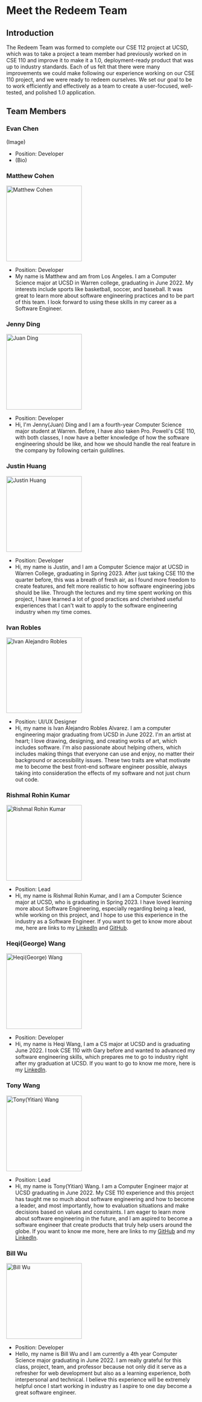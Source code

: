 # Meet the Redeem Team

## Introduction

The Redeem Team was formed to complete our CSE 112 project at UCSD, which was to take a project a team member had previously worked on in CSE 110 and improve it to make it a 1.0, deployment-ready product that was up to industry standards. Each of us felt that there were many improvements we could make following our experience working on our CSE 110 project, and we were ready to redeem ourselves. We set our goal to be to work efficiently and effectively as a team to create a user-focused, well-tested, and polished 1.0 application.

## Team Members

### Evan Chen
(Image)
- Position: Developer
- (Bio)

### Matthew Cohen
<img src="../source/assets/img/team/matthew.jpg" alt="Matthew Cohen" width="200"><br>
- Position: Developer
- My name is Matthew and am from Los Angeles. I am a Computer Science major at UCSD in Warren college, graduating in June 2022. My interests include sports like basketball, soccer, and baseball. It was great to learn more about software engineering practices and to be part of this team. I look forward to using these skills in my career as a Software Engineer.

### Jenny Ding
<img src="../source/assets/img/team/jenny.jpg" alt="Juan Ding" width="200"><br>
- Position: Developer
- Hi, I'm Jenny(Juan) Ding and I am a fourth-year Computer Science major student at Warren. Before, I have also taken Pro. Powell's CSE 110, with both classes, I now have a better knowledge of how the software engineering should be like, and how we should handle the real feature in the company by following certain guildlines.

### Justin Huang
<img src="../source/assets/img/team/justin.png" alt="Justin Huang" width="200"><br>
- Position: Developer
- Hi, my name is Justin, and I am a Computer Science major at UCSD in Warren College, graduating in Spring 2023. After just taking CSE 110 the quarter before, this was a breath of fresh air, as I found more freedom to create features, and felt more realistic to how software engineering jobs should be like. Through the lectures and my time spent working on this project, I have learned a lot of good practices and cherished useful experiences that I can't wait to apply to the software engineering industry when my time comes. 

### Ivan Robles
<img src="../source/assets/img/team/IvanRobles.jpg" alt="Ivan Alejandro Robles" width="200"><br>
- Position: UI/UX Designer
- Hi, my name is Ivan Alejandro Robles Alvarez. I am a computer engineering major graduating from UCSD in June 2022. I'm an artist at heart; I love drawing, designing, and creating works of art, which includes software. I'm also passionate about helping others, which includes making things that everyone can use and enjoy, no matter their background or accessibility issues. These two traits are what motivate me to become the best front-end software engineer possible, always taking into consideration the effects of my software and not just churn out code.

### Rishmal Rohin Kumar
<img src="../source/assets/img/team/rishmal.jpg" alt="Rishmal Rohin Kumar" width="200"><br>
- Position: Lead
- Hi, my name is Rishmal Rohin Kumar, and I am a Computer Science major at UCSD, who is graduating in Spring 2023. I have loved learning more about Software Engineering, especially regarding being a lead, while working on this project, and I hope to use this experience in the industry as a Software Engineer. If you want to get to know more about me, here are links to my [LinkedIn](https://www.linkedin.com/in/rishmal-rohin-kumar/) and [GitHub](https://github.com/RishmalRohinkumar).

### Heqi(George) Wang
<img src="../source/assets/img/team/Heqi Wang.jpg" alt="Heqi(George) Wang" width="200"><br>
- Position: Developer
- Hi, my name is Heqi Wang, I am a CS major at UCSD and is graduating June 2022. I took CSE 110 with Gary before and wanted to advanced my software engineering skills, which prepares me to go to industry right after my graduation at UCSD. If you want to go to know me more, here is my [LinkedIn](https://www.linkedin.com/in/heqi-wang/).

### Tony Wang
<img src="../source/assets/img/team/Tony.jpg" alt="Tony(Yitian) Wang" width="200"><br>
- Position: Lead
- Hi, my name is Tony(Yitian) Wang. I am a Computer Engineer major at UCSD graduating in June 2022. My CSE 110 experience and this project has taught me so much about software engineering and how to become a leader, and most importantly, how to evaluation situations and make decisions based on values and constraints. I am eager to learn more about software engineering in the future, and I am aspired to become a software engineer that create products that truly help users around the globe. If you want to know me more, here are links to my [GitHub](https://github.com/yitianwang18) and my [LinkedIn](https://www.linkedin.com/in/yitian-wang-51973514b/).

### Bill Wu
<img src="../source/assets/img/team/bill.jpg" alt="Bill Wu" width="200"><br>
- Position: Developer
- Hello, my name is Bill Wu and I am currently a 4th year Computer Science major graduating in June 2022. I am really grateful for this class, project, team, and professor because not only did it serve as a refresher for web development but also as a learning experience, both interpersonal and technical. I believe this experience will be extremely helpful once I start working in industry as I aspire to one day become a great software engineer.
